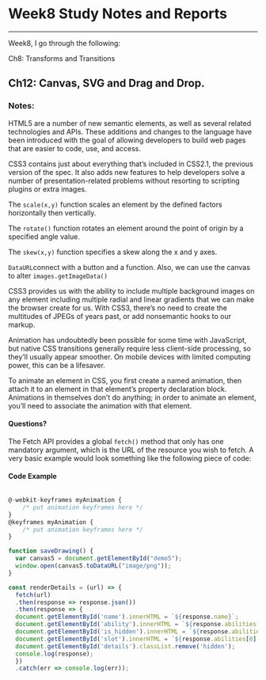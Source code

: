 # Week8 Study Notes and Reports

---

Week8, I go through the following:

Ch8: Transforms and Transitions

## Ch12: Canvas, SVG and Drag and Drop.

### Notes:

HTML5 are a number of new semantic elements, as well as several related technologies and APIs. These additions and changes to the language have been introduced with the goal of allowing developers to build web pages that are easier to code, use, and access.

CSS3 contains just about everything that’s included in CSS2.1, the previous version of the spec. It also adds new features to help developers solve a number of presentation-related problems without resorting to scripting plugins or extra images.

The `scale(x,y)` function scales an element by the defined factors horizontally then vertically.

The `rotate()` function rotates an element around the point of origin by a specified angle value.

The `skew(x,y)` function specifies a skew along the x and y axes.

`DataURL`connect with a button and a function. Also, we can use the canvas to alter `images.getImageData()` 

CSS3 provides us with the ability to include multiple background images on any element including multiple radial and linear gradients that we can make the browser create for us. With CSS3, there’s no need to create the multitudes of JPEGs of years past, or add nonsemantic hooks to our markup.

Animation has undoubtedly been possible for some time with JavaScript, but native CSS transitions generally require less client-side processing, so they’ll usually appear smoother. On mobile devices with limited computing power, this can be a lifesaver.

To animate an element in CSS, you first create a named animation, then attach it to an element in that element’s property declaration block. Animations in themselves don’t do anything; in order to animate an element, you’ll need to associate the animation with that element.

#### Questions?

The Fetch API provides a global `fetch()` method that only has one mandatory argument, which is the URL of the resource you wish to fetch. A very basic example would look something like the following piece of code:

#### Code Example

```javaScript

@-webkit-keyframes myAnimation { 
    /* put animation keyframes here */
}
@keyframes myAnimation { 
    /* put animation keyframes here */
}

function saveDrawing() {
  var canvas5 = document.getElementById("demo5");
  window.open(canvas5.toDataURL("image/png"));
}

const renderDetails = (url) => {
  fetch(url)
  .then(response => response.json())
  .then(response => {
  document.getElementById('name').innerHTML = `${response.name}`;
  document.getElementById('ability').innerHTML = `${response.abilities[0].ability.name}`;
  document.getElementById('is_hidden').innerHTML = `${response.abilities[0].is_hidden}`;
  document.getElementById('slot').innerHTML = `${response.abilities[0].slot}`;
  document.getElementById('details').classList.remove('hidden');
  console.log(response);
  })
  .catch(err => console.log(err));
```
